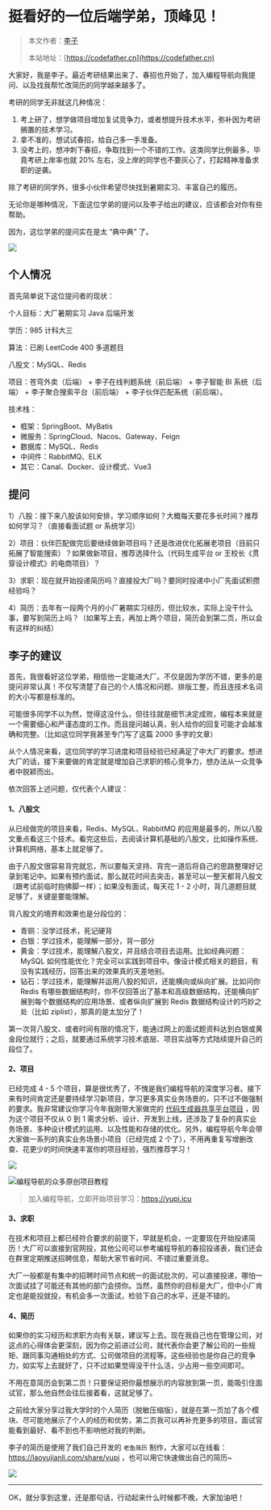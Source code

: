 # 挺看好的一位后端学弟，顶峰见！

> 本文作者：[李子](https://yuyuanweb.feishu.cn/wiki/Abldw5WkjidySxkKxU2cQdAtnah)
>
> 本站地址：[https://codefather.cn](https://codefather.cn)

大家好，我是李子。最近考研结果出来了、春招也开始了，加入编程导航向我提问、以及找我帮忙改简历的同学越来越多了。

考研的同学无非就这几种情况：

1. 考上研了，想学做项目增加复试竞争力，或者想提升技术水平，弥补因为考研搁置的技术学习。
2. 拿不准的，想试试春招，给自己多一手准备。
3. 没考上的，想冲刺下春招，争取找到一个不错的工作。这类同学比例最多，毕竟考研上岸率也就 20% 左右，没上岸的同学也不要灰心了，打起精神准备求职的逆袭。

除了考研的同学外，很多小伙伴希望尽快找到暑期实习、丰富自己的履历。

无论你是哪种情况，下面这位学弟的提问以及李子给出的建议，应该都会对你有些帮助。

因为，这位学弟的提问实在是太 “典中典” 了。

![](https://pic.yupi.icu/1/image-20240227164837048.png)



## 个人情况

首先简单说下这位提问者的现状：

个人目标：大厂暑期实习 Java 后端开发

学历：985 计科大三

算法：已刷 LeetCode 400 多道题目

八股文：MySQL、Redis

项目：苍穹外卖（后端） + 李子在线判题系统（前后端） + 李子智能 BI 系统（后端） + 李子聚合搜索平台（前后端） + 李子伙伴匹配系统（前后端）。

技术栈：

- 框架：SpringBoot、MyBatis
- 微服务：SpringCloud、Nacos、Gateway、Feign
- 数据库：MySQL、Redis
- 中间件：RabbitMQ、ELK
- 其它：Canal、Docker、设计模式、Vue3



## 提问

1）八股：接下来八股该如何安排，学习顺序如何？大概每天要花多长时间？推荐如何学习？（直接看面试题 or 系统学习）

2）项目：伙伴匹配做完后要继续做新项目吗？还是改进优化拓展老项目（目前只拓展了智能搜索）？如果做新项目，推荐选择什么（代码生成平台 or 王校长《贯穿设计模式》的电商项目）？

3）求职：现在就开始投递简历吗？直接投大厂吗？要同时投递中小厂先面试积攒经验吗？

4）简历：去年有一段两个月的小厂暑期实习经历，但比较水，实际上没干什么事，要写到简历上吗？（如果写上去，再加上两个项目，简历会到第二页，所以会有这样的纠结）



## 李子的建议

首先，我很看好这位学弟，相信他一定能进大厂。不仅是因为学历不错，更多的是提问非常认真！不仅写清楚了自己的个人情况和问题、排版工整，而且连技术名词的大小写都是标准的。

可能很多同学不以为然，觉得这没什么，但往往就是细节决定成败，编程本来就是一个需要细心和严谨态度的工作。而且提问越认真，别人给你的回复可能才会越准确和完整。（比如这位同学我甚至专门写了这篇 2000 多字的文章）

从个人情况来看，这位同学的学习进度和项目经验已经满足了中大厂的要求。想进大厂的话，接下来要做的肯定就是增加自己求职的核心竞争力，想办法从一众竞争者中脱颖而出。

依次回答上述问题，仅代表个人建议：



#### 1、八股文

从已经做完的项目来看，Redis、MySQL、RabbitMQ 的应用是最多的，所以八股文重点看这三个技术。看完这些后，去阅读计算机基础的八股文，比如操作系统、计算机网络，基本上就足够了。

由于八股文很容易背完就忘，所以要每天坚持、背完一道后将自己的思路整理好记录到笔记中。如果有预约面试，那么就花时间去突击，甚至可以一整天都背八股文（跟考试前临时抱佛脚一样）；如果没有面试，每天花 1 - 2 小时，背几道题目就足够了，关键是要能理解。

背八股文的境界和效果也是分段位的：

- 青铜：没学过技术，死记硬背
- 白银：学过技术，能理解一部分，背一部分
- 黄金：学过技术，能理解八股文，并且结合项目去运用。比如经典问题：MySQL 如何性能优化？完全可以实践到项目中。像设计模式相关的题目，有没有实践经历，回答出来的效果真的天差地别。
- 钻石：学过技术，能理解并运用八股的知识，还能横向或纵向扩展。比如问你 Redis 有哪些数据结构时，你不仅回答出了基本和高级数据结构，还能横向扩展到每个数据结构的应用场景、或者纵向扩展到 Redis 数据结构设计的巧妙之处（比如 ziplist），那真的是太加分了！

第一次背八股文、或者时间有限的情况下，能通过网上的面试题资料达到白银或黄金段位就行；之后，就要通过系统学习技术底层、项目实战等方式陆续提升自己的段位了。



#### 2、项目

已经完成 4 - 5 个项目，算是很优秀了，不愧是我们编程导航的深度学习者。接下来有时间肯定还是要持续学习新项目，学习更多真实业务场景的，只不过不做强制的要求。我非常建议你学习今年我刚带大家做完的 [代码生成器共享平台项目](https://mp.weixin.qq.com/s?__biz=MzI1NDczNTAwMA==&mid=2247557452&idx=1&sn=1da86a6009f65872f26ae1d7eba7beb6&chksm=e9c306bbdeb48fad45ee24d5d7a14a9c26f7f0f0e3b603e5dd339dadc9bb5ee62728ac392295#rd) ，因为这个项目不仅从 0 到 1 需求分析、设计、开发到上线，还涉及了复杂的真实业务场景、多种设计模式的运用、以及性能和存储的优化。另外，编程导航今年会带大家做一系列的真实业务场景小项目（已经完成 2 个了），不用再重复写增删改查、花更少的时间快速丰富你的项目经验，强烈推荐学习！

![](https://pic.yupi.icu/1/daimashengcheng.png)

![编程导航的众多原创项目教程](https://pic.yupi.icu/1/image-20240227171040646.png)

> 加入编程导航，立即开始项目学习：https://yupi.icu



#### 3、求职

在技术和项目上都已经符合要求的前提下，早就是机会，一定要现在开始投递简历！大厂可以直接到官网投，其他公司可以参考编程导航的春招投递表，我们还会在群里定期推送招聘信息，帮助大家节省时间、不错过重要消息。

大厂一般都是有集中的招聘时间节点和统一的面试批次的，可以直接投递，哪怕一次面试挂了可能还有其他的部门会捞你。当然，虽然你的目标是大厂，但中小厂肯定也是能投就投，有机会多一次面试，检验下自己的水平，还是不错的。



#### 4、简历

如果你的实习经历和求职方向有关联，建议写上去。现在我自己也在管理公司，对这点的心得体会更深刻，因为你之前进过公司，就代表你会更了解公司的一些规矩、跟同事沟通相处的方式、公司做项目的流程等。这些经验也是你自己的竞争力，如实写上去就好了，只不过如果觉得没干什么活，少占用一些空间即可。

不用在意简历会到第二页！只要保证把你最想展示的内容放到第一页，能吸引住面试官，那么他自然会往后接着看，这就足够了。

之前给大家分享过我大学时的个人简历（脱敏压缩版），就是在第一页加了各个模块、尽可能地展示了个人的经历和优势，第二页我可以再补充更多的项目，面试官能看到最好、看不到也不影响他对我的判断。

李子的简历是使用了我们自己开发的 `老鱼简历`  制作，大家可以在线看：https://laoyujianli.com/share/yupi ，也可以用它快速做出自己的简历~

![](https://pic.yupi.icu/1/image-20240227172256798.png)



---



OK，就分享到这里，还是那句话，行动起来什么时候都不晚，大家加油吧！

